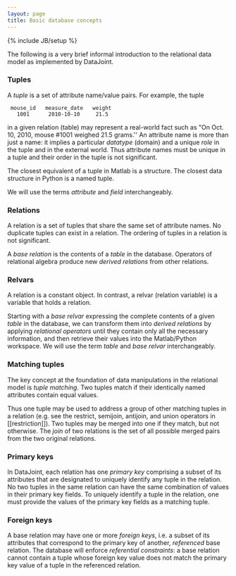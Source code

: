 ```yaml
---
layout: page
title: Basic database concepts
---
```

{% include JB/setup %}

The following is a very brief informal introduction to  the relational data model as implemented by DataJoint.

### Tuples
A _tuple_ is a set of attribute name/value pairs. For example, the tuple

     mouse_id   measure_date   weight 
       1001      2010-10-10     21.5

in a given relation (table) may represent a real-world fact such as "On Oct. 10, 2010, mouse #1001 weighed 21.5 grams.''  An attribute name is more than just a name: it implies a particular _datatype_ (domain) and a unique _role_ in the tuple and in the external world.  Thus attribute names must be unique in a tuple and their order in the tuple is not significant.  

The closest equivalent of a tuple in Matlab is a structure. The closest data structure in Python is a named tuple.

We will use the terms _attribute_ and _field_ interchangeably.

### Relations
A relation is a set of tuples that share the same set of attribute names. No duplicate tuples can exist in a relation.  The ordering of tuples in a relation is not significant.

A _base relation_ is the contents of a _table_ in the database. Operators of relational algebra produce new _derived relations_ from other relations.

### Relvars
A relation is a constant object. In contrast, a relvar (relation variable) is a variable that holds a relation. 

Starting with a _base relvar_ expressing the complete contents of a given _table_ in the database, we can transform them into _derived relations_ by applying _relational operators_ until they contain only all the necessary information, and then retrieve their values into the Matlab/Python workspace.  We will use the term _table_ and _base relvar_ interchangeably. 

### Matching tuples
The key concept at the foundation of data manipulations in the relational model is _tuple matching_.  Two tuples match if their identically named attributes contain equal values.  

Thus one tuple may be used to address a group of  other matching tuples in a relation (e.g. see the restrict, semijoin, antijoin, and union operators in [[restriction]]). Two tuples may be merged into one if they match, but not otherwise. The _join_ of two relations is the set of all possible merged pairs from the two original relations.

### Primary keys
In DataJoint, each relation has one _primary key_ comprising a subset of its attributes that are designated to uniquely identify any tuple in the relation. No two tuples in the same relation can have the same combination of values in their primary key fields.  To uniquely identify a tuple in the relation, one must provide the values of the primary key fields as a matching tuple.

### Foreign keys
A base relation may have one or more _foreign keys_, i.e. a subset of its attributes that correspond to the primary key of another, _referenced_ base relation. The database will enforce _referential constraints_: a base relation cannot contain a tuple whose foreign key value does not match the primary key value of a tuple in the referenced relation. 
